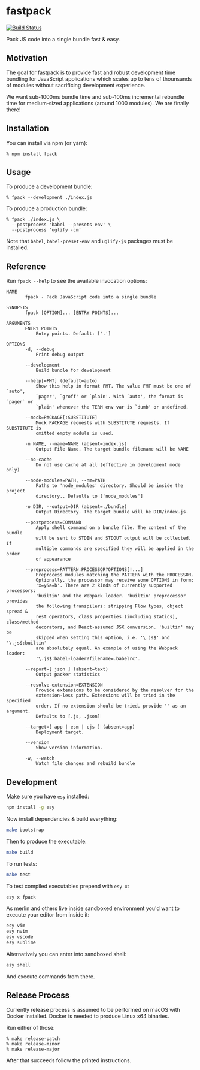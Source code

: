 # fastpack

[![Build Status](https://travis-ci.org/fastpack/fastpack.svg?branch=master)](https://travis-ci.org/fastpack/fastpack)

Pack JS code into a single bundle fast & easy.

## Motivation

The goal for fastpack is to provide fast and robust development time bundling
for JavaScript applications which scales up to tens of thounsands of modules
without sacrificing development experience.

We want sub-1000ms bundle time and sub-100ms incremental rebundle time for
medium-sized applications (around 1000 modules). We are finally there!

## Installation

You can install via npm (or yarn):

```
% npm install fpack
```

## Usage

To produce a development bundle:

```
% fpack --development ./index.js
```

To produce a production bundle:

```
% fpack ./index.js \
  --postprocess 'babel --presets env' \
  --postprocess 'uglify -cm'
```

Note that `babel`, `babel-preset-env` and `uglify-js` packages must be
installed.

## Reference

Run `fpack --help` to see the available invocation options:

```
NAME
       fpack - Pack JavaScript code into a single bundle

SYNOPSIS
       fpack [OPTION]... [ENTRY POINTS]...

ARGUMENTS
       ENTRY POINTS
           Entry points. Default: ['.']

OPTIONS
       -d, --debug
           Print debug output

       --development
           Build bundle for development

       --help[=FMT] (default=auto)
           Show this help in format FMT. The value FMT must be one of `auto',
           `pager', `groff' or `plain'. With `auto', the format is `pager` or
           `plain' whenever the TERM env var is `dumb' or undefined.

       --mock=PACKAGE[:SUBSTITUTE]
           Mock PACKAGE requests with SUBSTITUTE requests. If SUBSTITUTE is
           omitted empty module is used.

       -n NAME, --name=NAME (absent=index.js)
           Output File Name. The target bundle filename will be NAME

       --no-cache
           Do not use cache at all (effective in development mode only)

       --node-modules=PATH, --nm=PATH
           Paths to 'node_modules' directory. Should be inside the project
           directory.. Defaults to ['node_modules']

       -o DIR, --output=DIR (absent=./bundle)
           Output Directory. The target bundle will be DIR/index.js.

       --postprocess=COMMAND
           Apply shell command on a bundle file. The content of the bundle
           will be sent to STDIN and STDOUT output will be collected. If
           multiple commands are specified they will be applied in the order
           of appearance

       --preprocess=PATTERN:PROCESSOR?OPTIONS[!...]
           Preprocess modules matching the PATTERN with the PROCESSOR.
           Optionally, the processor may receive some OPTIONS in form:
           'x=y&a=b'. There are 2 kinds of currently supported processors:
           'builtin' and the Webpack loader. 'builtin' preprocessor provides
           the following transpilers: stripping Flow types, object spread &
           rest operators, class properties (including statics), class/method
           decorators, and React-assumed JSX conversion. 'builtin' may be
           skipped when setting this option, i.e. '\.js$' and '\.js$:builtin'
           are absolutely equal. An example of using the Webpack loader:
           '\.js$:babel-loader?filename=.babelrc'.

       --report=[ json ] (absent=text)
           Output packer statistics

       --resolve-extension=EXTENSION
           Provide extensions to be considered by the resolver for the
           extension-less path. Extensions will be tried in the specified
           order. If no extension should be tried, provide '' as an argument.
           Defaults to [.js, .json]

       --target=[ app | esm | cjs ] (absent=app)
           Deployment target.

       --version
           Show version information.

       -w, --watch
           Watch file changes and rebuild bundle
```

## Development

Make sure you have `esy` installed:

```bash
npm install -g esy
```

Now install dependencies & build everything:

```bash
make bootstrap
```

Then to produce the executable:

```bash
make build
```

To run tests:

```bash
make test
```

To test compiled executables prepend with `esy x`:

```bash
esy x fpack
```

As merlin and others live inside sandboxed environment you'd want to execute
your editor from inside it:

```bash
esy vim
esy nvim
esy vscode
esy sublime
```

Alternatively you can enter into sandboxed shell:

```bash
esy shell
```

And execute commands from there.

## Release Process

Currently release process is assumed to be performed on macOS with Docker
installed. Docker is needed to produce Linux x64 binaries.

Run either of those:

```
% make release-patch
% make release-minor
% make release-major
```

After that succeeds follow the printed instructions.

